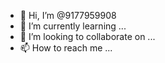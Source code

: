 - 👋 Hi, I’m @9177959908
- 🌱 I’m currently learning ...
- 💞️ I’m looking to collaborate on ...
- 📫 How to reach me ...

<!---
9177959908/9177959908 is a ✨ special ✨ repository because its `README.md` (this file) appears on your GitHub profile.
You can click the Preview link to take a look at your changes.
--->
